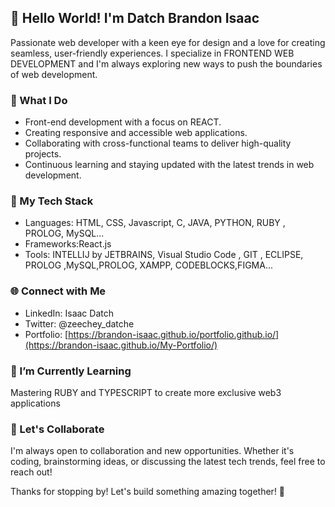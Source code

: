 ## 👋 Hello World! I'm Datch Brandon Isaac

Passionate web developer with a keen eye for design and a love for creating seamless, user-friendly experiences. I specialize in FRONTEND WEB DEVELOPMENT and I'm always exploring new ways to push the boundaries of web development.

### 💼 What I Do
- Front-end development with a focus on REACT.
- Creating responsive and accessible web applications.
- Collaborating with cross-functional teams to deliver high-quality projects.
- Continuous learning and staying updated with the latest trends in web development.

### 🚀 My Tech Stack
- Languages: HTML, CSS, Javascript, C, JAVA, PYTHON, RUBY , PROLOG, MySQL...
- Frameworks:React.js
- Tools: INTELLIJ by JETBRAINS, Visual Studio Code , GIT , ECLIPSE, PROLOG ,MySQL,PROLOG, XAMPP, CODEBLOCKS,FIGMA...

### 🌐 Connect with Me
- LinkedIn: Isaac Datch
- Twitter: @zeechey_datche
- Portfolio: [https://brandon-isaac.github.io/portfolio.github.io/](https://brandon-isaac.github.io/My-Portfolio/)
  
### 🌱 I’m Currently Learning
Mastering RUBY and TYPESCRIPT to create more exclusive web3 applications

### 🤝 Let's Collaborate
I'm always open to collaboration and new opportunities. Whether it's coding, brainstorming ideas, or discussing the latest tech trends, feel free to reach out!

Thanks for stopping by! Let's build something amazing together! 🚀
